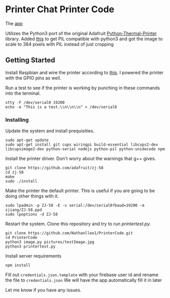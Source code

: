 # Printer Chat Printer Code

The [app](https://github.com/Nathanllee1/PrintChatApp)

Utilizes the Python3 port of the original Adafruit [Python-Thermal-Printer](https://github.com/adafruit/Python-Thermal-Printer) library.
Added [this](https://github.com/adafruit/Python-Thermal-Printer/pull/39) to get PIL compatible with python3 and got the image to scale to 384 pixels with PIL instead of just cropping

## Getting Started

Install Raspbian and wire the printer according to [this](https://learn.adafruit.com/networked-thermal-printer-using-cups-and-raspberry-pi/connect-and-configure-printer). I powered the printer with the GPIO pins as well.

Run a test to see if the printer is working by punching in these commands into the terminal.

```
stty -F /dev/serial0 19200
echo -e "This is a test.\\n\\n\\n" > /dev/serial0
```

### Installing

Update the system and install prequisities.

```
sudo apt-get update
sudo apt-get install git cups wiringpi build-essential libcups2-dev libcupsimage2-dev python-serial nodejs python-pil python-unidecode npm
```

Install the printer driver. Don't worry about the warnings that g++ gives.

```
git clone https://github.com/adafruit/zj-58
cd zj-58
make
sudo ./install
```

Make the printer the default printer. This is useful if you are going to be doing other things with it.

```
sudo lpadmin -p ZJ-58 -E -v serial:/dev/serial0?baud=19200 -m zjiang/ZJ-58.ppd
sudo lpoptions -d ZJ-58
```

Restart the system. Clone this repository and try to run *printertest.py*.

```
git clone https://github.com/Nathanllee1/PrinterCode.git
cd PrinterCode
python3 image.py pictures/testImage.jpg
python3 printertest.py
```

Install server requirements
```
npm install
```

Fill out ```credentials.json.template``` with your firebase user id and rename the file to ```credentials.json```
We will have the app automatically fill it in later

Let me know if you have any issues. 
